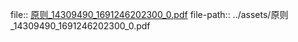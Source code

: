 file:: [原则_14309490_1691246202300_0.pdf](../assets/原则_14309490_1691246202300_0.pdf)
file-path:: ../assets/原则_14309490_1691246202300_0.pdf
